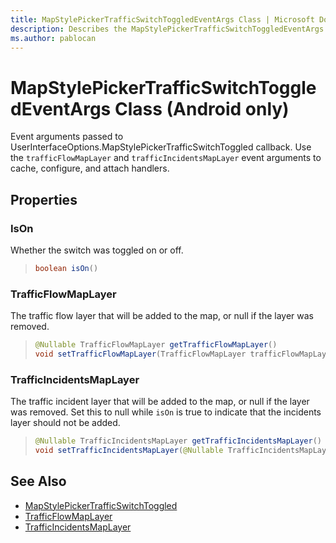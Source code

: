 ```yaml
---
title: MapStylePickerTrafficSwitchToggledEventArgs Class | Microsoft Docs
description: Describes the MapStylePickerTrafficSwitchToggledEventArgs class for Android and outlines the IsOn, TrafficFlowMapLayer, and TrafficIncidentsMapLayer properties.
ms.author: pablocan
---
```


# MapStylePickerTrafficSwitchToggledEventArgs Class (Android only)

Event arguments passed to UserInterfaceOptions.MapStylePickerTrafficSwitchToggled callback. Use the `trafficFlowMapLayer` and `trafficIncidentsMapLayer` event arguments to cache, configure, and attach handlers.

## Properties

### IsOn

Whether the switch was toggled on or off.

>```java
> boolean isOn()
>```

### TrafficFlowMapLayer

The traffic flow layer that will be added to the map, or null if the layer was removed.

>```java
> @Nullable TrafficFlowMapLayer getTrafficFlowMapLayer()
> void setTrafficFlowMapLayer(TrafficFlowMapLayer trafficFlowMapLayer)
>```

### TrafficIncidentsMapLayer

The traffic incident layer that will be added to the map, or null if the layer was removed. Set this to null while `isOn` is true to indicate that the incidents layer should not be added.

>```java
> @Nullable TrafficIncidentsMapLayer getTrafficIncidentsMapLayer()
> void setTrafficIncidentsMapLayer(@Nullable TrafficIncidentsMapLayer trafficIncidentsMapLayer)
>```


## See Also

* [MapStylePickerTrafficSwitchToggled](OnMapStylePickerTrafficSwitchToggledListener-interace.md)
* [TrafficFlowMapLayer](../TrafficFlowMapLayer-class.md)
* [TrafficIncidentsMapLayer](../TrafficIncidentsMapLayer-class.md)
